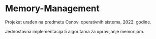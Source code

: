 # Memory-Management
Projekat urađen na predmetu Osnovi operativnih sistema, 2022. godine.

Jednostavna implementacija 5 algoritama za upravljanje memorijom.
